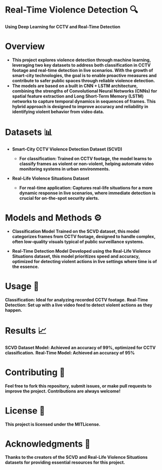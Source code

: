 # Real-Time Violence Detection 🔍
**Using Deep Learning for CCTV and Real-Time Detection**

# Overview
* **This project explores violence detection through machine learning, leveraging two key datasets to address both classification in CCTV footage and real-time detection in live scenarios. With the growth of smart-city technologies, the goal is to enable proactive measures and contribute to safer public spaces through reliable violence detection.**
* **The models are based on a built in CNN + LSTM architecture, combining the strengths of Convolutional Neural Networks (CNNs) for spatial feature extraction and Long Short-Term Memory (LSTM) networks to capture temporal dynamics in sequences of frames. This hybrid approach is designed to improve accuracy and reliability in identifying violent behavior from video data.**

# Datasets 📊
* **Smart-City CCTV Violence Detection Dataset (SCVD)**
  * **For classification: Trained on CCTV footage, the model learns to classify frames as violent or non-violent, helping automate video monitoring systems in urban environments.**

* **Real-Life Violence Situations Dataset**
  * **For real-time application: Captures real-life situations for a more dynamic response in live scenarios, where immediate detection is crucial for on-the-spot security alerts.**
 
# Models and Methods ⚙️
* **Classification Model**
**Trained on the SCVD dataset, this model categorizes frames from CCTV footage, designed to handle complex, often low-quality visuals typical of public surveillance systems.**

* **Real-Time Detection Model**
**Developed using the Real-Life Violence Situations dataset, this model prioritizes speed and accuracy, optimized for detecting violent actions in live settings where time is of the essence.**

# Usage 🎥
**Classification: Ideal for analyzing recorded CCTV footage.**
**Real-Time Detection: Set up with a live video feed to detect violent actions as they happen.**

# Results 📈
**SCVD Dataset Model: Achieved an accuracy of 99%, optimized for CCTV classification.**
**Real-Time Model: Achieved an accuracy of 95%**

# Contributing 🤝
**Feel free to fork this repository, submit issues, or make pull requests to improve the project. Contributions are always welcome!**

# License 📄
**This project is licensed under the **MIT**License.**

# Acknowledgments 🙏
**Thanks to the creators of the SCVD and Real-Life Violence Situations datasets for providing essential resources for this project.**

